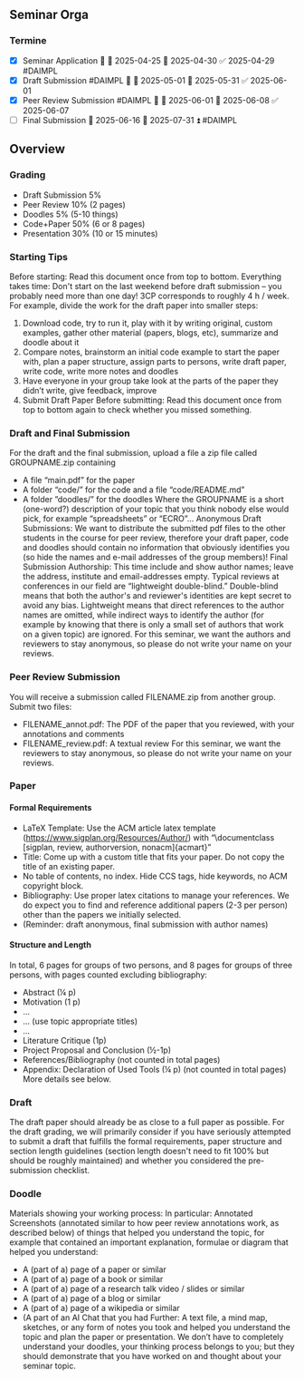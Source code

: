 ## Seminar Orga
### Termine
- [x] Seminar Application 🔼 🛫 2025-04-25 📅 2025-04-30 ✅ 2025-04-29 #DAIMPL
- [x] Draft Submission #DAIMPL 🔼 🛫 2025-05-01 📅 2025-05-31 ✅ 2025-06-01
- [x] Peer Review Submission #DAIMPL 🔼 🛫 2025-06-01 📅 2025-06-08 ✅ 2025-06-07
- [ ] Final Submission 🛫 2025-06-16 📅 2025-07-31 ⏫ #DAIMPL 

## Overview
### Grading
- Draft Submission 5%
- Peer Review 10% (2 pages)
- Doodles 5% (5-10 things)
- Code+Paper 50% (6 or 8 pages)
- Presentation 30% (10 or 15 minutes)
### Starting Tips
Before starting: Read this document once from top to bottom.
Everything takes time: Don't start on the last weekend before draft submission – you probably need more than one day! 3CP corresponds to roughly 4 h / week. For example, divide the work for the draft paper into smaller steps:
1) Download code, try to run it, play with it by writing original, custom examples, gather other material (papers, blogs, etc), summarize and doodle about it
2) Compare notes, brainstorm an initial code example to start the paper with, plan a paper structure, assign parts to persons, write draft paper, write code, write more notes and doodles
3) Have everyone in your group take look at the parts of the paper they didn’t write, give feedback, improve
4) Submit Draft Paper Before submitting: Read this document once from top to bottom again to check whether you missed something.

### Draft and Final Submission
For the draft and the final submission, upload a file a zip file called GROUPNAME.zip containing
- A file “main.pdf” for the paper
- A folder “code/” for the code and a file “code/README.md”
- A folder ”doodles/” for the doodles
Where the GROUPNAME is a short (one-word?) description of your topic that you think nobody else would pick, for example “spreadsheets” or “ECRO”...
Anonymous Draft Submissions: We want to distribute the submitted pdf files to the other students in the course for peer review, therefore your draft paper, code and doodles should contain no information that obviously identifies you (so hide the names and e-mail addresses of the group members)!
Final Submission Authorship: This time include and show author names; leave the address, institute and email-addresses empty.
Typical reviews at conferences in our field are “lightweight double-blind.” Double-blind means that both the author's and reviewer's identities are kept secret to avoid any bias. Lightweight means that direct references to the author names are omitted, while indirect ways to identify the author (for example by knowing that there is only a small set of authors that work on a given topic) are ignored.
For this seminar, we want the authors and reviewers to stay anonymous, so please do not write your name on your reviews.

### Peer Review Submission
You will receive a submission called FILENAME.zip from another group. Submit two files:
- FILENAME_annot.pdf: The PDF of the paper that you reviewed, with your annotations and comments
- FILENAME_review.pdf: A textual review
For this seminar, we want the reviewers to stay anonymous, so please do not write your name on your reviews.


### Paper
#### Formal Requirements
- LaTeX Template: Use the ACM article latex template
(https://www.sigplan.org/Resources/Author/) with “\documentclass \[sigplan, review, authorversion, nonacm]{acmart}”
- Title: Come up with a custom title that fits your paper. Do not copy the title of an existing paper.
- No table of contents, no index. Hide CCS tags, hide keywords, no ACM copyright block.
- Bibliography: Use proper latex citations to manage your references. We do expect you to find and reference additional papers (2-3 per person) other than the papers we initially selected.
- (Reminder: draft anonymous, final submission with author names)
#### Structure and Length
In total, 6 pages for groups of two persons, and 8 pages for groups of three persons, with pages counted excluding bibliography:
- Abstract (¼ p)
- Motivation (1 p)
- …
- … (use topic appropriate titles)
- …
- Literature Critique (1p)
- Project Proposal and Conclusion (½-1p)
- References/Bibliography (not counted in total pages)
- Appendix: Declaration of Used Tools (¼ p) (not counted in total pages)
More details see below.

### Draft
The draft paper should already be as close to a full paper as possible. For the draft grading, we will primarily consider if you have seriously attempted to submit a draft that fulfills the formal requirements, paper structure and section length guidelines (section length  doesn't need to fit 100% but should be roughly maintained) and whether you considered the pre-submission checklist.

### Doodle
Materials showing your working process:
In particular: Annotated Screenshots (annotated similar to how peer review annotations work, as described below) of things that helped you understand the topic, for example that contained an important explanation, formulae or diagram that helped you understand:
- A (part of a) page of a paper or similar
- A (part of a) page of a book or similar
- A (part of a) page of a research talk video / slides or similar
- A (part of a) page of a blog or similar
- A (part of a) page of a wikipedia or similar
- (A part of an AI Chat that you had
Further: A text file, a mind map, sketches, or any form of notes you took and helped you understand the topic and plan the paper or presentation.
We don’t have to completely understand your doodles, your thinking process belongs to you; but they should demonstrate that you have worked on and thought about your seminar topic.

### 
